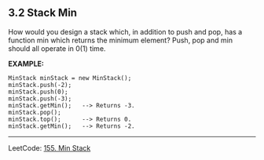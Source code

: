
## 3.2 Stack Min

How would you design a stack which, in addition to push and pop, has a function min which returns the minimum element? 
Push, pop and min should all operate in 0(1) time.

**EXAMPLE:**

    MinStack minStack = new MinStack();
    minStack.push(-2);
    minStack.push(0);
    minStack.push(-3);
    minStack.getMin();   --> Returns -3.
    minStack.pop();
    minStack.top();      --> Returns 0.
    minStack.getMin();   --> Returns -2.

---
LeetCode:
[155. Min Stack](https://leetcode.com/problems/min-stack)